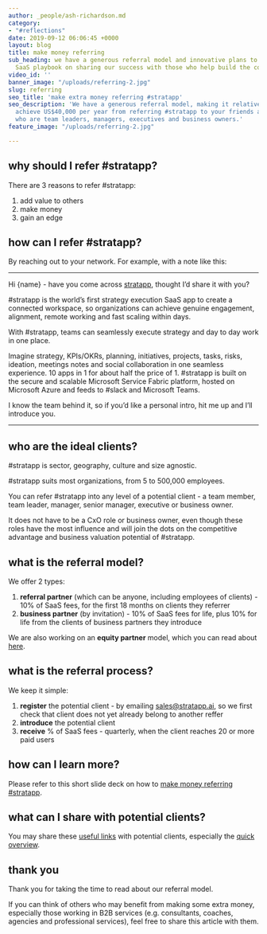 ```yaml
---
author: _people/ash-richardson.md
category:
- "#reflections"
date: 2019-09-12 06:06:45 +0000
layout: blog
title: make money referring
sub_heading: we have a generous referral model and innovative plans to rewrite the
  SaaS playbook on sharing our success with those who help build the company
video_id: ''
banner_image: "/uploads/referring-2.jpg"
slug: referring
seo_title: 'make extra money referring #stratapp'
seo_description: 'We have a generous referral model, making it relatively easy to
  achieve US$40,000 per year from referring #stratapp to your friends and colleagues
  who are team leaders, managers, executives and business owners.'
feature_image: "/uploads/referring-2.jpg"

---
```

## why should I refer #stratapp?

There are 3 reasons to refer #stratapp:

1. add value to others
2. make money
3. gain an edge

## how can I refer #stratapp?

By reaching out to your network.  For example, with a note like this:

***

Hi {name} - have you come across [stratapp](https://stratapp.ai "stratapp"), thought I’d share it with you?

\#stratapp is the world’s first strategy execution SaaS app to create a connected workspace, so organizations can achieve genuine engagement, alignment, remote working and fast scaling within days.

With #stratapp, teams can seamlessly execute strategy and day to day work in one place.

Imagine strategy, KPIs/OKRs, planning, initiatives, projects, tasks, risks, ideation, meetings notes and social collaboration in one seamless experience. 10 apps in 1 for about half the price of 1. #stratapp is built on the secure and scalable Microsoft Service Fabric platform, hosted on Microsoft Azure and feeds to #slack and Microsoft Teams.

I know the team behind it, so if you’d like a personal intro, hit me up and I’ll introduce you.

***

## who are the ideal clients?

\#stratapp is sector, geography, culture and size agnostic.

\#stratapp suits most organizations, from 5 to 500,000 employees.

You can refer #stratapp into any level of a potential client - a team member, team leader, manager, senior manager, executive or business owner.

It does not have to be a CxO role or business owner, even though these roles have the most influence and will join the dots on the competitive advantage and business valuation potential of #stratapp.

## what is the referral model?

We offer 2 types:

1. **referral partner** (which can be anyone, including employees of clients) - 10% of SaaS fees, for the first 18 months on clients they referrer
2. **business partner** (by invitation) - 10% of SaaS fees for life, plus 10% for life from the clients of business partners they introduce

We are also working on an **equity partner** model, which you can read about [here](http://bit.ly/make-money-referring-stratapp "make money referring #stratapp").

## what is the referral process?

We keep it simple:

1. **register** the potential client - by emailing sales@stratapp.ai, so we first check that client does not yet already belong to another reffer
2. **introduce** the potential client
3. **receive** % of SaaS fees - quarterly, when the client reaches 20 or more paid users

## how can I learn more?

Please refer to this short slide deck on how to [make money referring #stratapp](http://bit.ly/make-money-referring-stratapp "make money referring #stratapp").

## what can I share with potential clients?

You may share these [useful links](https://support.stratapp.ai/portal/kb/articles/useful-links "useful links") with potential clients, especially the [quick overview](http://bit.ly/stratapp-quick-overview  "quick overview").

## thank you

Thank you for taking the time to read about our referral model.

If you can think of others who may benefit from making some extra money, especially those working in B2B services (e.g. consultants, coaches, agencies and professional services), feel free to share this article with them.